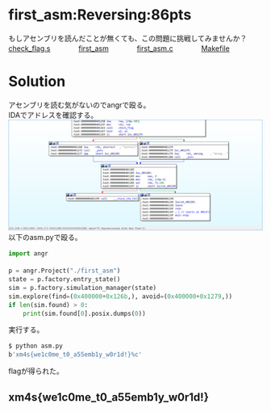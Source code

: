 # first_asm:Reversing:86pts
もしアセンブリを読んだことが無くても、この問題に挑戦してみませんか？  
[check_flag.s](check_flag.s)　　　　[first_asm](first_asm)　　　　[first_asm.c](first_asm.c)　　　　[Makefile](Makefile)  

# Solution
アセンブリを読む気がないのでangrで殴る。  
IDAでアドレスを確認する。  
![IDA.png](images/IDA.png)  
以下のasm.pyで殴る。  
```python:asm.py
import angr

p = angr.Project("./first_asm")
state = p.factory.entry_state()
sim = p.factory.simulation_manager(state)
sim.explore(find=(0x400000+0x126b,), avoid=(0x400000+0x1279,))
if len(sim.found) > 0:
    print(sim.found[0].posix.dumps(0))
```
実行する。  
```bash
$ python asm.py
b'xm4s{we1c0me_t0_a55emb1y_w0r1d!}%c'
```
flagが得られた。  

## xm4s{we1c0me_t0_a55emb1y_w0r1d!}